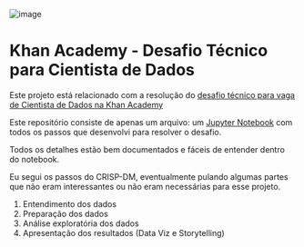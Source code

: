 ![image](https://upload.wikimedia.org/wikipedia/commons/thumb/f/f6/Khan_Academy_logo_%282018%29.svg/2560px-Khan_Academy_logo_%282018%29.svg.png)

# Khan Academy - Desafio Técnico para Cientista de Dados

Este projeto está relacionado com a resolução do [desafio técnico para vaga de Cientista de Dados na Khan Academy](https://drive.google.com/file/d/1ls4EhzHp7ROrYOL9FxWRWbAfgXUPhDTC/view?usp=sharing)

Este repositório consiste de apenas um arquivo: um [Jupyter Notebook](https://github.com/alexkeila/khan_academy_desafio_tecnico/blob/main/Khan%20Academy%20-%20Desafio%20t%C3%A9cnico.ipynb) com todos os passos que desenvolvi para resolver o desafio.

Todos os detalhes estão bem documentados e fáceis de entender dentro do notebook.

Eu segui os passos do CRISP-DM, eventualmente pulando algumas partes que não eram interessantes ou não eram necessárias para esse projeto.

1. Entendimento dos dados
2. Preparação dos dados
3. Análise exploratória dos dados
4. Apresentação dos resultados (Data Viz e Storytelling)


